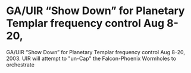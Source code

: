# GA/UIR “Show Down” for Planetary Templar frequency control Aug 8-20,

GA/UIR “Show Down” for Planetary Templar frequency control Aug 8-20,
2003. UIR will attempt to "un-Cap" the Falcon-Phoenix Wormholes to orchestrate
